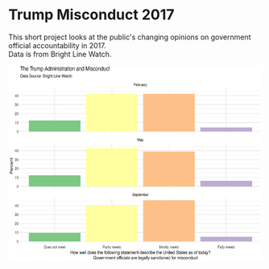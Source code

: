 # Trump Misconduct 2017

This short project looks at the public's changing opinions on government official accountability in 2017.<br/>
Data is from Bright Line Watch.<br/>


<img align="left" width="600" height="391" src="https://github.com/jamesgwen/Trump-Misconduct-2017/blob/main/Trump_Figure.png">
